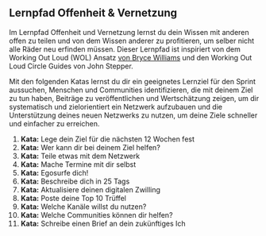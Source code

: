 ## Lernpfad Offenheit & Vernetzung

Im Lernpfad Offenheit und Vernetzung lernst du dein Wissen mit anderen offen zu teilen und von dem Wissen anderer zu profitieren, um selber nicht alle Räder neu erfinden müssen. Dieser Lernpfad ist inspiriert von dem Working Out Loud (WOL) Ansatz [von Bryce Williams](https://thebryceswrite.com/2010/11/29/when-will-we-work-out-loud-soon/) und den Working Out Loud Circle Guides von John Stepper.



Mit den folgenden Katas lernst du dir ein geeignetes Lernziel für den Sprint aussuchen, Menschen und Communities identifizieren, die mit deinem Ziel zu tun haben, Beiträge zu veröffentlichen und Wertschätzung zeigen, um dir systematisch und zielorientiert ein Netzwerk aufzubauen und die Unterstützung deines neuen Netzwerks zu nutzen, um deine Ziele schneller und einfacher zu erreichen.

1. **Kata:** Lege dein Ziel für die nächsten 12 Wochen fest
2. **Kata:** Wer kann dir bei deinem Ziel helfen?
3. **Kata:** Teile etwas mit dem Netzwerk
4. **Kata:** Mache Termine mit dir selbst
5. **Kata:** Egosurfe dich!
6. **Kata:** Beschreibe dich in 25 Tags
7. **Kata:** Aktualisiere deinen digitalen Zwilling
8. **Kata:** Poste deine Top 10 Trüffel
9. **Kata:** Welche Kanäle willst du nutzen?
10. **Kata:** Welche Communities können dir helfen?
11. **Kata:** Schreibe einen Brief an dein zukünftiges Ich

